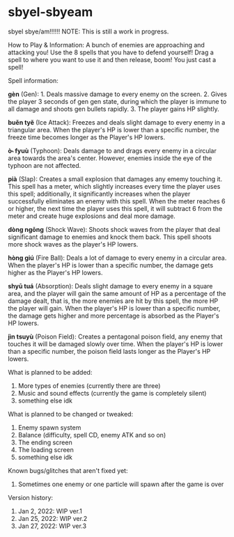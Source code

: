 # sbyel-sbyeam
sbyel sbye/am!!!!!!
NOTE:
This is still a work in progress.

How to Play & Information:
A bunch of enemies are approaching and attacking you! Use the 8 spells that you have to defend yourself!
Drag a spell to where you want to use it and then release, boom! You just cast a spell!

Spell information:

**gèn** (Gen): 1. Deals massive damage to every enemy on the screen. 2. Gives the player 3 seconds of gen gen state, during which the player is immune to all damage and shoots gen bullets rapidly. 3. The player gains HP slightly.

**buěn tyĕ** (Ice Attack): Freezes and deals slight damage to every enemy in a triangular area. When the player's HP is lower than a specific number, the freeze time becomes longer as the Player's HP lowers.

**ò˞ fyuù** (Typhoon): Deals damage to and drags every enemy in a circular area towards the area's center. However, enemies inside the eye of the typhoon are not affected.

**pià** (Slap): Creates a small explosion that damages any ememy touching it. This spell has a meter, which slightly increases every time the player uses this spell; additionally, it significantly increases when the player successfully eliminates an enemy with this spell. When the meter reaches 6 or higher, the next time the player uses this spell, it will subtract 6 from the meter and create huge explosions and deal more damage.

**dòng ngōng** (Shock Wave): Shoots shock waves from the player that deal significant damage to enemies and knock them back. This spell shoots more shock waves as the player's HP lowers.

**hòng giú** (Fire Ball): Deals a lot of damage to every enemy in a circular area. When the player's HP is lower than a specific number, the damage gets higher as the Player's HP lowers.

**shyū tuá** (Absorption): Deals slight damage to every enemy in a square area, and the player will gain the same amount of HP as a percentage of the damage dealt, that is, the more enemies are hit by this spell, the more HP the player will gain. When the player's HP is lower than a specific number, the damage gets higher and more percentage is absorbed as the Player's HP lowers.

**jìn tsuyù** (Poison Field): Creates a pentagonal poison field, any enemy that touches it will be damaged slowly over time. When the player's HP is lower than a specific number, the poison field lasts longer as the Player's HP lowers.

What is planned to be added:
1. More types of enemies (currently there are three)
2. Music and sound effects (currently the game is completely silent)
3. something else idk

What is planned to be changed or tweaked:
1. Enemy spawn system
2. Balance (difficulty, spell CD, enemy ATK and so on)
3. The ending screen
4. The loading screen
5. something else idk

Known bugs/glitches that aren't fixed yet:
1. Sometimes one enemy or one particle will spawn after the game is over

Version history: 
1. Jan 2, 2022: WIP ver.1
2. Jan 25, 2022: WIP ver.2
3. Jan 27, 2022: WIP ver.3

